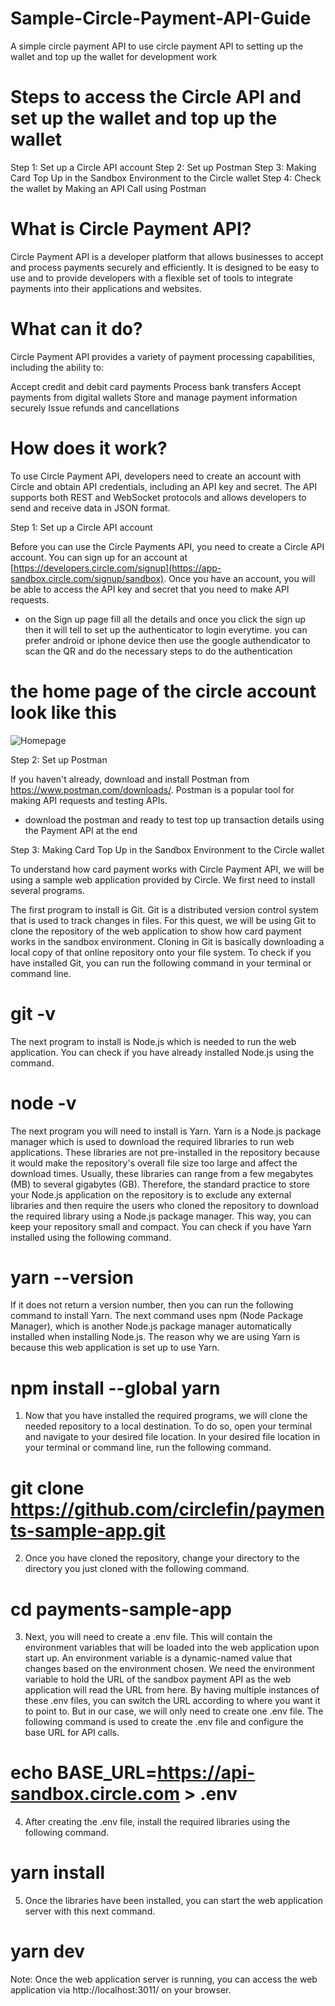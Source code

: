 # Sample-Circle-Payment-API-Guide

A simple circle payment API to use circle payment API to setting up the wallet and top up the wallet for development work

# Steps to access the Circle API and set up the wallet and top up the wallet 
Step 1: Set up a Circle API account
Step 2: Set up Postman
Step 3: Making Card Top Up in the Sandbox Environment to the Circle wallet
Step 4: Check the wallet by Making an API Call using Postman

# What is Circle Payment API?
Circle Payment API is a developer platform that allows businesses to accept and process payments securely and efficiently. It is designed to be easy to use and to provide developers with a flexible set of tools to integrate payments into their applications and websites.

# What can it do?
Circle Payment API provides a variety of payment processing capabilities, including the ability to:

Accept credit and debit card payments
Process bank transfers
Accept payments from digital wallets
Store and manage payment information securely
Issue refunds and cancellations

# How does it work?
To use Circle Payment API, developers need to create an account with Circle and obtain API credentials, including an API key and secret. The API supports both REST and WebSocket protocols and allows developers to send and receive data in JSON format.

Step 1: Set up a Circle API account

Before you can use the Circle Payments API, you need to create a Circle API account. You can sign up for an account at [https://developers.circle.com/signup](https://app-sandbox.circle.com/signup/sandbox). Once you have an account, you will be able to access the API key and secret that you need to make API requests.

* on the Sign up page fill all the details and once you click the sign up then it will tell to set up the authenticator to login everytime. you can prefer android or iphone device then use the google authendicator to scan the QR and do the necessary steps to do the authentication

# the home page of the circle account look like this

![Homepage](https://user-images.githubusercontent.com/59764125/219003356-56ae33c3-64a8-468f-978e-0ab1773d649d.png)


Step 2: Set up Postman

If you haven't already, download and install Postman from https://www.postman.com/downloads/. Postman is a popular tool for making API requests and testing APIs.

* download the postman and ready to test top up transaction details using the Payment API at the end

Step 3: Making Card Top Up in the Sandbox Environment to the Circle wallet

To understand how card payment works with Circle Payment API, we will be using a sample web application provided by Circle. We first need to install several programs. 

The first program to install is Git. Git is a distributed version control system that is used to track changes in files. For this quest, we will be using Git to clone the repository of the web application to show how card payment works in the sandbox environment. Cloning in Git is basically downloading a local copy of that online repository onto your file system. To check if you have installed Git, you can run the following command in your terminal or command line.
# git -v

The next program to install is Node.js which is needed to run the web application. You can check if you have already installed Node.js using the command.
# node -v

The next program you will need to install is Yarn. Yarn is a Node.js package manager which is used to download the required libraries to run web applications. These libraries are not pre-installed in the repository because it would make the repository's overall file size too large and affect the download times. Usually, these libraries can range from a few megabytes (MB) to several gigabytes (GB). Therefore, the standard practice to store your Node.js application on the repository is to exclude any external libraries and then require the users who cloned the repository to download the required library using a Node.js package manager. This way, you can keep your repository small and compact. 
You can check if you have Yarn installed using the following command.
# yarn --version

If it does not return a version number, then you can run the following command to install Yarn. The next command uses npm (Node Package Manager), which is another Node.js package manager automatically installed when installing Node.js. The reason why we are using Yarn is because this web application is set up to use Yarn.
# npm install --global yarn

1. Now that you have installed the required programs, we will clone the needed repository to a local destination. To do so, open your terminal and navigate to your desired file location. In your desired file location in your terminal or command line, run the following command.
# git clone https://github.com/circlefin/payments-sample-app.git

2. Once you have cloned the repository, change your directory to the directory you just cloned with the following command.
# cd payments-sample-app

3. Next, you will need to create a .env file. This will contain the environment variables that will be loaded into the web application upon start up. An environment variable is a dynamic-named value that changes based on the environment chosen. We need the environment variable to hold the URL of the sandbox payment API as the web application will read the URL from here. By having multiple instances of these .env files, you can switch the URL according to where you want it to point to. But in our case, we will only need to create one .env file. The following command is used to create the .env file and configure the base URL for API calls.
# echo BASE_URL=https://api-sandbox.circle.com > .env

4. After creating the .env file, install the required libraries using the following command.
# yarn install

5. Once the libraries have been installed, you can start the web application server with this next command.
# yarn dev

Note: Once the web application server is running, you can access the web application via http://localhost:3011/ on your browser.
